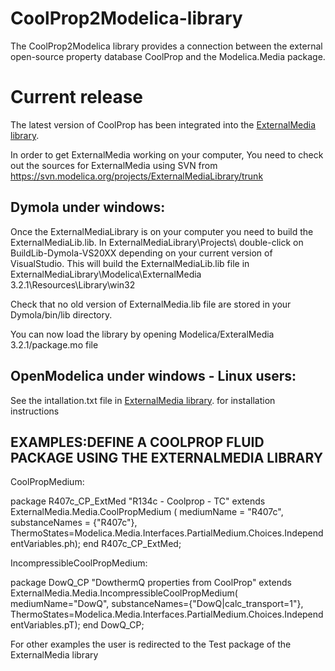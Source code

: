 CoolProp2Modelica-library
=========================
The CoolProp2Modelica library provides a connection between the external open-source property database CoolProp and the Modelica.Media package.

Current release
=========================
The latest version of CoolProp has been integrated into the [ExternalMedia library](https://github.com/modelica/ExternalMedia).

In order to get ExternalMedia working on your computer, You need to check out the sources for ExternalMedia using SVN from https://svn.modelica.org/projects/ExternalMediaLibrary/trunk

## Dymola under windows:
Once the ExternalMediaLibrary is on your computer you need to build the ExternalMediaLib.lib. In ExternalMediaLibrary\Projects\ double-click on BuildLib-Dymola-VS20XX depending on your current version of VisualStudio. This will build the ExternalMediaLib.lib file in ExternalMediaLibrary\Modelica\ExternalMedia 3.2.1\Resources\Library\win32

Check that no old version of ExternalMedia.lib file are stored in your Dymola/bin/lib directory.


You can now load the library by opening Modelica/ExteralMedia 3.2.1/package.mo file

## OpenModelica under windows - Linux users:

See the intallation.txt file in [ExternalMedia library](https://github.com/modelica/ExternalMedia). for installation instructions

## EXAMPLES:DEFINE A COOLPROP FLUID PACKAGE USING THE EXTERNALMEDIA LIBRARY

CoolPropMedium:

package R407c_CP_ExtMed "R134c - Coolprop - TC"
  extends ExternalMedia.Media.CoolPropMedium (
    mediumName = "R407c",
    substanceNames = {"R407c"},
    ThermoStates=Modelica.Media.Interfaces.PartialMedium.Choices.IndependentVariables.ph);
end R407c_CP_ExtMed;

IncompressibleCoolPropMedium:

package DowQ_CP "DowthermQ properties from CoolProp"
  extends ExternalMedia.Media.IncompressibleCoolPropMedium(
  mediumName="DowQ",
  substanceNames={"DowQ|calc_transport=1"},
  ThermoStates=Modelica.Media.Interfaces.PartialMedium.Choices.IndependentVariables.pT);
end DowQ_CP;

For other examples the user is redirected to the Test package of the ExternalMedia library
